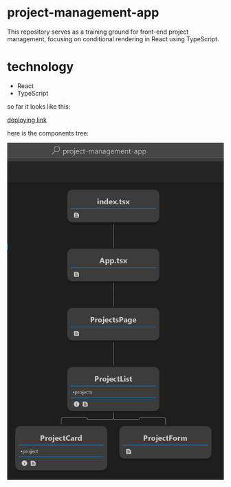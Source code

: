 # project-management-app
This repository serves as a training ground for front-end project management, focusing on conditional rendering in React using TypeScript.

# technology
- React
- TypeScript



so far it looks like this:

  [deploying link](https://project-management-ym4t7k4dk-philippeleopoldie.vercel.app)

here is the components tree:

![my image](Workflow_Tree_2023_05_12.png)




